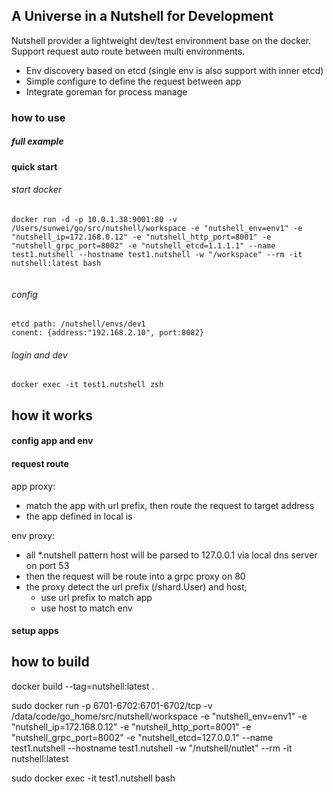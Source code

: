 ## A Universe in a Nutshell for Development
Nutshell provider a lightweight dev/test environment base on the docker. Support request auto route between multi environments.
- Env discovery based on etcd (single env is also support with inner etcd)
- Simple configure to define the request between app
- Integrate goreman for process manage

### how to use

##### full example

#### quick start

###### start docker
```
docker run -d -p 10.0.1.38:9001:80 -v /Users/sunwei/go/src/nutshell/workspace -e "nutshell_env=env1" -e "nutshell_ip=172.168.0.12" -e "nutshell_http_port=8001" -e "nutshell_grpc_port=8002" -e "nutshell_etcd=1.1.1.1" --name test1.nutshell --hostname test1.nutshell -w "/workspace" --rm -it nutshell:latest bash


```

###### config
```
etcd path: /nutshell/envs/dev1
conent: {address:"192.168.2.10", port:8082}
```

###### login and dev
```
docker exec -it test1.nutshell zsh
```

## how it works

#### config app and env

#### request route

app proxy:
 - match the app with url prefix, then route the request to target address
 - the app defined in local is 

env proxy:
- all *.nutshell pattern host will be parsed to 127.0.0.1 via local dns server on port 53
- then the request will be route into a grpc proxy on 80
- the proxy detect the url prefix (/shard.User) and host, 
  - use url prefix to match app 
  - use host to match env

#### setup apps

## how to build
docker build --tag=nutshell:latest .

sudo docker run -p 6701-6702:6701-6702/tcp -v /data/code/go_home/src/nutshell/workspace -e "nutshell_env=env1" -e "nutshell_ip=172.168.0.12" -e "nutshell_http_port=8001" -e "nutshell_grpc_port=8002" -e "nutshell_etcd=127.0.0.1" --name test1.nutshell --hostname test1.nutshell -w "/nutshell/nutlet" --rm -it nutshell:latest

sudo docker exec -it test1.nutshell bash

